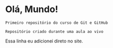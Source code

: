 # Olá, Mundo!
    Primeiro repositório do curso de Git e GitHub 

    Repositório criado durante uma aula ao vivo
    
   Essa linha eu adicionei direto no site.
